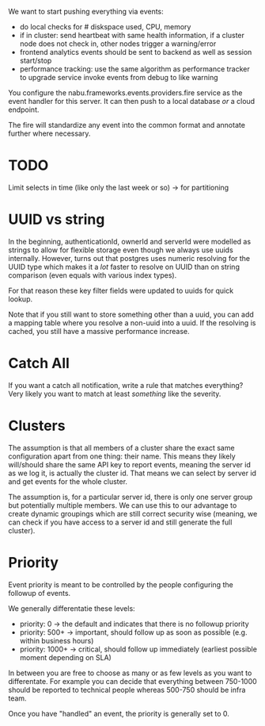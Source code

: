 We want to start pushing everything via events:

- do local checks for # diskspace used, CPU, memory
- if in cluster: send heartbeat with same health information, if a cluster node does not check in, other nodes trigger a warning/error
- frontend analytics events should be sent to backend as well as session start/stop
- performance tracking: use the same algorithm as performance tracker to upgrade service invoke events from debug to like warning


You configure the nabu.frameworks.events.providers.fire service as the event handler for this server.
It can then push to a local database _or_ a cloud endpoint.

The fire will standardize any event into the common format and annotate further where necessary.

# TODO

Limit selects in time (like only the last week or so)
-> for partitioning

# UUID vs string

In the beginning, authenticationId, ownerId and serverId were modelled as strings to allow for flexible storage even though we always use uuids internally.
However, turns out that postgres uses numeric resolving for the UUID type which makes it a _lot_ faster to resolve on UUID than on string comparison (even equals with various index types).

For that reason these key filter fields were updated to uuids for quick lookup.

Note that if you still want to store something other than a uuid, you can add a mapping table where you resolve a non-uuid into a uuid. If the resolving is cached, you still have a massive performance increase.

# Catch All

If you want a catch all notification, write a rule that matches everything?
Very likely you want to match at least _something_ like the severity.

# Clusters

The assumption is that all members of a cluster share the exact same configuration apart from one thing: their name.
This means they likely will/should share the same API key to report events, meaning the server id as we log it, is actually the cluster id.
That means we can select by server id and get events for the whole cluster.

The assumption is, for a particular server id, there is only one server group but potentially multiple members.
We can use this to our advantage to create dynamic groupings which are still correct security wise (meaning, we can check if you have access to a server id and still generate the full cluster).

# Priority

Event priority is meant to be controlled by the people configuring the followup of events.

We generally differentatie these levels:

- priority: 0 -> the default and indicates that there is no followup priority
- priority: 500+ -> important, should follow up as soon as possible (e.g. within business hours)
- priority: 1000+ -> critical, should follow up immediately (earliest possible moment depending on SLA)

In between you are free to choose as many or as few levels as you want to differentate. For example you can decide that everything between 750-1000 should be reported to technical people whereas 500-750 should be infra team.

Once you have "handled" an event, the priority is generally set to 0.
